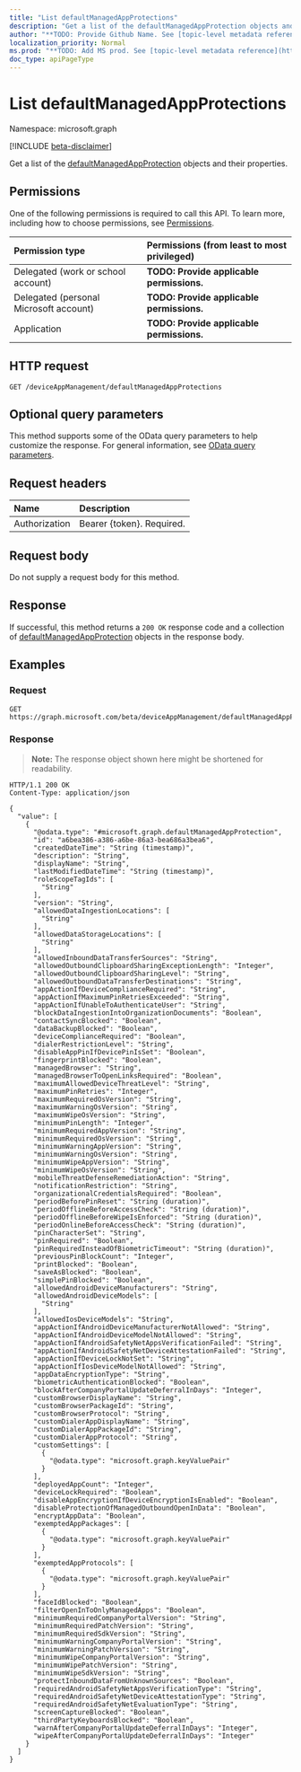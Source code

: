 ```yaml
---
title: "List defaultManagedAppProtections"
description: "Get a list of the defaultManagedAppProtection objects and their properties."
author: "**TODO: Provide Github Name. See [topic-level metadata reference](https://msgo.azurewebsites.net/add/document/guidelines/metadata.html#topic-level-metadata)**"
localization_priority: Normal
ms.prod: "**TODO: Add MS prod. See [topic-level metadata reference](https://msgo.azurewebsites.net/add/document/guidelines/metadata.html#topic-level-metadata)**"
doc_type: apiPageType
---
```


# List defaultManagedAppProtections
Namespace: microsoft.graph

[!INCLUDE [beta-disclaimer](../../includes/beta-disclaimer.md)]

Get a list of the [defaultManagedAppProtection](../resources/defaultmanagedappprotection.md) objects and their properties.

## Permissions
One of the following permissions is required to call this API. To learn more, including how to choose permissions, see [Permissions](/graph/permissions-reference).

|Permission type|Permissions (from least to most privileged)|
|:---|:---|
|Delegated (work or school account)|**TODO: Provide applicable permissions.**|
|Delegated (personal Microsoft account)|**TODO: Provide applicable permissions.**|
|Application|**TODO: Provide applicable permissions.**|

## HTTP request

<!-- {
  "blockType": "ignored"
}
-->
``` http
GET /deviceAppManagement/defaultManagedAppProtections
```

## Optional query parameters
This method supports some of the OData query parameters to help customize the response. For general information, see [OData query parameters](/graph/query-parameters).

## Request headers
|Name|Description|
|:---|:---|
|Authorization|Bearer {token}. Required.|

## Request body
Do not supply a request body for this method.

## Response

If successful, this method returns a `200 OK` response code and a collection of [defaultManagedAppProtection](../resources/defaultmanagedappprotection.md) objects in the response body.

## Examples

### Request
<!-- {
  "blockType": "request",
  "name": "list_defaultmanagedappprotection"
}
-->
``` http
GET https://graph.microsoft.com/beta/deviceAppManagement/defaultManagedAppProtections
```


### Response
>**Note:** The response object shown here might be shortened for readability.
<!-- {
  "blockType": "response",
  "truncated": true,
  "@odata.type": "Collection(microsoft.graph.defaultManagedAppProtection)"
}
-->
``` http
HTTP/1.1 200 OK
Content-Type: application/json

{
  "value": [
    {
      "@odata.type": "#microsoft.graph.defaultManagedAppProtection",
      "id": "a6bea386-a386-a6be-86a3-bea686a3bea6",
      "createdDateTime": "String (timestamp)",
      "description": "String",
      "displayName": "String",
      "lastModifiedDateTime": "String (timestamp)",
      "roleScopeTagIds": [
        "String"
      ],
      "version": "String",
      "allowedDataIngestionLocations": [
        "String"
      ],
      "allowedDataStorageLocations": [
        "String"
      ],
      "allowedInboundDataTransferSources": "String",
      "allowedOutboundClipboardSharingExceptionLength": "Integer",
      "allowedOutboundClipboardSharingLevel": "String",
      "allowedOutboundDataTransferDestinations": "String",
      "appActionIfDeviceComplianceRequired": "String",
      "appActionIfMaximumPinRetriesExceeded": "String",
      "appActionIfUnableToAuthenticateUser": "String",
      "blockDataIngestionIntoOrganizationDocuments": "Boolean",
      "contactSyncBlocked": "Boolean",
      "dataBackupBlocked": "Boolean",
      "deviceComplianceRequired": "Boolean",
      "dialerRestrictionLevel": "String",
      "disableAppPinIfDevicePinIsSet": "Boolean",
      "fingerprintBlocked": "Boolean",
      "managedBrowser": "String",
      "managedBrowserToOpenLinksRequired": "Boolean",
      "maximumAllowedDeviceThreatLevel": "String",
      "maximumPinRetries": "Integer",
      "maximumRequiredOsVersion": "String",
      "maximumWarningOsVersion": "String",
      "maximumWipeOsVersion": "String",
      "minimumPinLength": "Integer",
      "minimumRequiredAppVersion": "String",
      "minimumRequiredOsVersion": "String",
      "minimumWarningAppVersion": "String",
      "minimumWarningOsVersion": "String",
      "minimumWipeAppVersion": "String",
      "minimumWipeOsVersion": "String",
      "mobileThreatDefenseRemediationAction": "String",
      "notificationRestriction": "String",
      "organizationalCredentialsRequired": "Boolean",
      "periodBeforePinReset": "String (duration)",
      "periodOfflineBeforeAccessCheck": "String (duration)",
      "periodOfflineBeforeWipeIsEnforced": "String (duration)",
      "periodOnlineBeforeAccessCheck": "String (duration)",
      "pinCharacterSet": "String",
      "pinRequired": "Boolean",
      "pinRequiredInsteadOfBiometricTimeout": "String (duration)",
      "previousPinBlockCount": "Integer",
      "printBlocked": "Boolean",
      "saveAsBlocked": "Boolean",
      "simplePinBlocked": "Boolean",
      "allowedAndroidDeviceManufacturers": "String",
      "allowedAndroidDeviceModels": [
        "String"
      ],
      "allowedIosDeviceModels": "String",
      "appActionIfAndroidDeviceManufacturerNotAllowed": "String",
      "appActionIfAndroidDeviceModelNotAllowed": "String",
      "appActionIfAndroidSafetyNetAppsVerificationFailed": "String",
      "appActionIfAndroidSafetyNetDeviceAttestationFailed": "String",
      "appActionIfDeviceLockNotSet": "String",
      "appActionIfIosDeviceModelNotAllowed": "String",
      "appDataEncryptionType": "String",
      "biometricAuthenticationBlocked": "Boolean",
      "blockAfterCompanyPortalUpdateDeferralInDays": "Integer",
      "customBrowserDisplayName": "String",
      "customBrowserPackageId": "String",
      "customBrowserProtocol": "String",
      "customDialerAppDisplayName": "String",
      "customDialerAppPackageId": "String",
      "customDialerAppProtocol": "String",
      "customSettings": [
        {
          "@odata.type": "microsoft.graph.keyValuePair"
        }
      ],
      "deployedAppCount": "Integer",
      "deviceLockRequired": "Boolean",
      "disableAppEncryptionIfDeviceEncryptionIsEnabled": "Boolean",
      "disableProtectionOfManagedOutboundOpenInData": "Boolean",
      "encryptAppData": "Boolean",
      "exemptedAppPackages": [
        {
          "@odata.type": "microsoft.graph.keyValuePair"
        }
      ],
      "exemptedAppProtocols": [
        {
          "@odata.type": "microsoft.graph.keyValuePair"
        }
      ],
      "faceIdBlocked": "Boolean",
      "filterOpenInToOnlyManagedApps": "Boolean",
      "minimumRequiredCompanyPortalVersion": "String",
      "minimumRequiredPatchVersion": "String",
      "minimumRequiredSdkVersion": "String",
      "minimumWarningCompanyPortalVersion": "String",
      "minimumWarningPatchVersion": "String",
      "minimumWipeCompanyPortalVersion": "String",
      "minimumWipePatchVersion": "String",
      "minimumWipeSdkVersion": "String",
      "protectInboundDataFromUnknownSources": "Boolean",
      "requiredAndroidSafetyNetAppsVerificationType": "String",
      "requiredAndroidSafetyNetDeviceAttestationType": "String",
      "requiredAndroidSafetyNetEvaluationType": "String",
      "screenCaptureBlocked": "Boolean",
      "thirdPartyKeyboardsBlocked": "Boolean",
      "warnAfterCompanyPortalUpdateDeferralInDays": "Integer",
      "wipeAfterCompanyPortalUpdateDeferralInDays": "Integer"
    }
  ]
}
```


